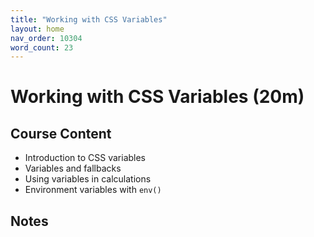 ```yaml
---
title: "Working with CSS Variables"
layout: home
nav_order: 10304
word_count: 23
---
```

# Working with CSS Variables (20m)

## Course Content

- Introduction to CSS variables
- Variables and fallbacks
- Using variables in calculations
- Environment variables with `env()`

## Notes










